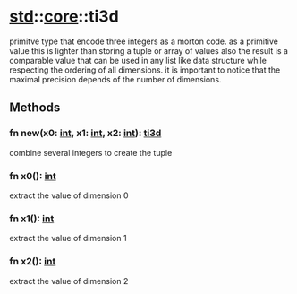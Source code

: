 # [std](/libs/std/)::[core](/libs/std/core/)::ti3d

primitve type that encode three integers as a morton code.
as a primitive value this is lighter than storing a tuple or array of values
also the result is a comparable value that can be used in any list like data structure while respecting the ordering of all dimensions.
it is important to notice that the maximal precision depends of the number of dimensions.

## Methods
### fn new(x0:&nbsp;[int](/libs/std/core/type.int.md), x1:&nbsp;[int](/libs/std/core/type.int.md), x2:&nbsp;[int](/libs/std/core/type.int.md)):&nbsp;[ti3d](/libs/std/core/type.ti3d.md)<Badge text="native" /><Badge text="static" />

combine several integers to create the tuple
### fn x0():&nbsp;[int](/libs/std/core/type.int.md)<Badge text="native" />

extract the value of dimension 0
### fn x1():&nbsp;[int](/libs/std/core/type.int.md)<Badge text="native" />

extract the value of dimension 1
### fn x2():&nbsp;[int](/libs/std/core/type.int.md)<Badge text="native" />

extract the value of dimension 2
